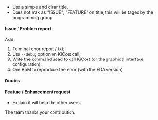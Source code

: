 - Use a simple and clear title.
- Does not mak as "ISSUE", "FEATURE" on title, this will be taged by the programming group.

#### Issue / Problem report
Add:
1. Terminal error report / txt;
2. Use ``--debug`` option on KiCost call;
2. Write the command used to call KiCost (or the graphical interface configuration);
3. One BoM to reproduce the error (with the EDA version).

#### Doubts

#### Feature / Enhancement request
- Explain it will help the other users.

The team thanks your contribution.
